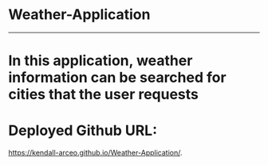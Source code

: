 # Weather-Application

---------------------------------------

# In this application, weather information can be searched for cities that the user requests

# Deployed Github URL:

https://kendall-arceo.github.io/Weather-Application/.
